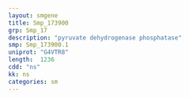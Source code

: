 ```yaml
---
layout: smgene
title: Smp_173900
grp: Smp_17
description: "pyruvate dehydrogenase phosphatase"
smp: Smp_173900.1
uniprot: "G4VTR8"
length:  1236
cdd: "ns"
kk: ns
categories: sm
---
```

